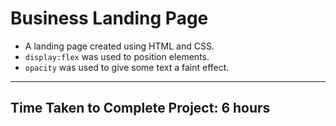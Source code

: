 # Business Landing Page

- A landing page created using HTML and CSS.
- `display:flex` was used to position elements.
- `opacity` was used to give some text a faint effect.
***

## Time Taken to Complete Project: **6 hours**